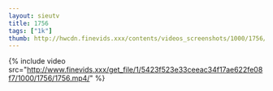 ```yaml
--- 
layout: sieutv
title: 1756
tags: ["1k"]
thumb: http://hwcdn.finevids.xxx/contents/videos_screenshots/1000/1756/preview.mp4.jpg
---
```

{% include video src="http://www.finevids.xxx/get_file/1/5423f523e33ceeac34f17ae622fe08f7/1000/1756/1756.mp4/" %} 
